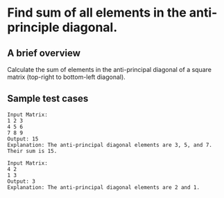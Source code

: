 # Find sum of all elements in the anti-principle diagonal.
## A brief overview
Calculate the sum of elements in the anti-principal 
diagonal of a square matrix (top-right to bottom-left diagonal).
## Sample test cases
```
Input Matrix:
1 2 3
4 5 6
7 8 9
Output: 15
Explanation: The anti-principal diagonal elements are 3, 5, and 7. Their sum is 15.
```
```
Input Matrix:
4 2
1 3
Output: 3
Explanation: The anti-principal diagonal elements are 2 and 1.
```
